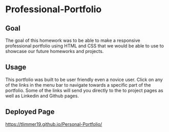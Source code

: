 # Professional-Portfolio

## Goal
The goal of this homework was to be able to make a responsive professional portfolio using HTML and CSS that we would be able to use to showcase our future homeworks and projects.

## Usage
This portfolio was built to be user friendly even a novice user. Click on any of the links in the menu bar to navigate towards a specific part of the portfolio. Some of the links will send you directly to the to project pages as well as Linkedin and Github pages.

## Deployed Page
https://tlimmer19.github.io/Personal-Portfolio/